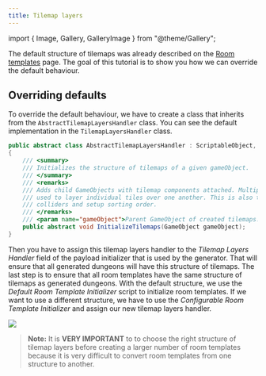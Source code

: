 ```yaml
---
title: Tilemap layers
---
```


import { Image, Gallery, GalleryImage } from "@theme/Gallery";

The default structure of tilemaps was already described on the [Room templates](roomTemplates.md) page. The goal of this tutorial is to show you how we can override the default behaviour.

## Overriding defaults

To override the default behaviour, we have to create a class that inherits from the `AbstractTilemapLayersHandler` class. You can see the default implementation in the `TilemapLayersHandler` class.

```csharp
public abstract class AbstractTilemapLayersHandler : ScriptableObject, ITilemapLayersHandler
{
    /// <summary>
    /// Initializes the structure of tilemaps of a given gameObject.
    /// </summary>
    /// <remarks>
    /// Adds child GameObjects with tilemap components attached. Multiple tilemaps are
    /// used to layer individual tiles over one another. This is also the place to add
    /// colliders and setup sorting order.
    /// </remarks>
    /// <param name="gameObject">Parent GameObject of created tilemaps.</param>
    public abstract void InitializeTilemaps(GameObject gameObject);
}
```

Then you have to assign this tilemap layers handler to the *Tilemap Layers Handler* field of the payload initializer that is used by the generator. That will ensure that all generated dungeons will have this structure of tilemaps. The last step is to ensure that all room templates have the same structure of tilemaps as generated dungeons. With the default structure, we use the *Default Room Template Initializer* script to initialize room templates. If we want to use a different structure, we have to use the *Configurable Room Template Initializer* and assign our new tilemap layers handler.

<Image src="img/original/configurable_room_template_initializer.png" caption="Configurable room template initializer script" />

> **Note:** It is **VERY IMPORTANT** to to choose the right structure of tilemap layers before creating a larger number of room templates because it is very difficult to convert room templates from one structure to another.